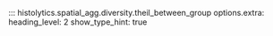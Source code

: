 ::: histolytics.spatial_agg.diversity.theil_between_group
    options.extra:
      heading_level: 2
      show_type_hint: true
